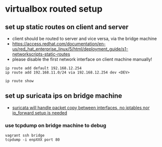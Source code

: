 # virtualbox routed setup

## set up static routes on client and server

* client should be routed to server and vice versa, via the bridge machine
* https://access.redhat.com/documentation/en-us/red_hat_enterprise_linux/5/html/deployment_guide/s1-networkscripts-static-routes
* please disable the first network interface on client machine manually!

```
ip route add default 192.168.12.254
ip route add 192.168.11.0/24 via 192.168.12.254 dev <DEV>
```
```
ip route show
```

## set up suricata ips on bridge machine

* [suricata will handle packet copy between interfaces, no iptables nor ip_forward setup is needed](/Suricata/suricata/ips-intro.md)

### use tcpdump on bridge machine to debug
```
vagrant ssh bridge
tcpdump -i enpXXX port 80
```
